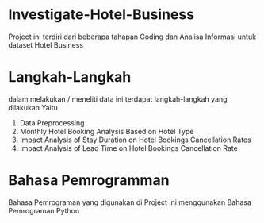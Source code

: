 # Investigate-Hotel-Business

Project ini terdiri dari beberapa tahapan Coding dan Analisa Informasi untuk dataset Hotel Business

# Langkah-Langkah 
dalam melakukan / meneliti data ini terdapat langkah-langkah yang dilakukan Yaitu 
1. Data Preprocessing 
2. Monthly Hotel Booking Analysis Based on Hotel Type
3. Impact Analysis of Stay Duration on Hotel Bookings Cancellation Rates
4. Impact Analysis of Lead Time on Hotel Bookings Cancellation Rate


# Bahasa Pemrogramman 
Bahasa Pemrograman yang digunakan di Project ini menggunakan Bahasa Pemrograman Python
